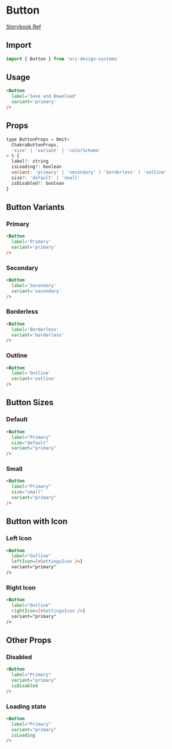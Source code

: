 # Button

[Storybook Ref](https://wri.github.io/wri-design-systems/?path=/docs/button--docs)

## Import

```js
import { Button } from 'wri-design-systems'
```

## Usage

```html
<Button
  label='Save and Download'
  variant='primary'
/>
```

## Props

```js
type ButtonProps = Omit<
  ChakraButtonProps,
  'size' | 'variant' | 'colorScheme'
> & {
  label?: string
  isLoading?: boolean
  variant: 'primary' | 'secondary' | 'borderless' | 'outline'
  size?: 'default' | 'small'
  isDisabled?: boolean
}
```

## Button Variants

### Primary

```html
<Button
  label='Primary'
  variant='primary'
/>
```

### Secondary

```html
<Button
  label='Secondary'
  variant='secondary'
/>
```

### Borderless

```html
<Button
  label='Borderless'
  variant='borderless'
/>
```

### Outline

```html
<Button
  label='Outline'
  variant='outline'
/>
```

## Button Sizes

### Default

```html
<Button
  label="Primary"
  size="default"
  variant="primary"
/>
```

### Small

```html
<Button
  label="Primary"
  size="small"
  variant="primary"
/>
```

## Button with Icon

### Left Icon

```html
<Button
  label="Outline"
  leftIcon={<SettingsIcon />}
  variant="primary"
/>
```

### Right Icon

```html
<Button
  label="Outline"
  rightIcon={<SettingsIcon />}
  variant="primary"
/>
```

## Other Props

### Disabled

```html
<Button
  label="Primary"
  variant="primary"
  isDisabled
/>
```

### Loading state

```html
<Button
  label="Primary"
  variant="primary"
  isLoading
/>
```
